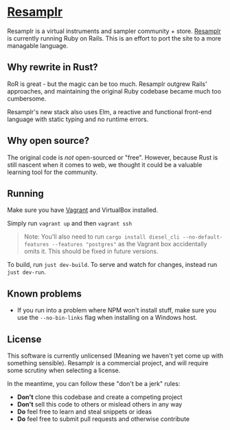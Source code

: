 # [Resamplr](https://resamplr.com)

Resamplr is a virtual instruments and sampler community + store.  [Resamplr](resamplr.com) is currently running Ruby on Rails.  This is an effort to port the site to a more managable language.

## Why rewrite in Rust?
RoR is great - but the magic can be too much.  Resamplr outgrew Rails' approaches, and maintaining the original Ruby codebase became much too cumbersome.  

Resamplr's new stack also uses Elm, a reactive and functional front-end language with static typing and no runtime errors.

## Why open source?
The original code is *not* open-sourced or "free".  However, because Rust is still nascent when it comes to web, we thought it could be a valuable learning tool for the community.   

## Running
Make sure you have [Vagrant](https://www.vagrantup.com/) and VirtualBox installed.

Simply run `vagrant up` and then `vagrant ssh`

> Note: You'll also need to run `cargo install diesel_cli --no-default-features --features "postgres"` as the Vagrant box accidentally omits it.  This should be fixed in future versions.

To build, run `just dev-build`.  To serve and watch for changes,
instead run `just dev-run`.

## Known problems
- If you run into a problem where NPM won't install stuff, make sure you use the `--no-bin-links` flag when installing on a Windows host.

## License 
This software is currently unlicensed (Meaning we haven't yet come up with something sensible).  Resamplr is a commercial project, and will require some scrutiny when selecting a license.

In the meantime, you can follow these "don't be a jerk" rules:

- **Don't** clone this codebase and create a competing project
- **Don't** sell this code to others or mislead others in any way
- **Do** feel free to learn and steal snippets or ideas
- **Do** feel free to submit pull requests and otherwise contribute
